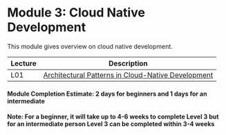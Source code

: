 # Module 3: Cloud Native Development

This module gives overview on cloud native development.

| Lecture |   Description  |
|---------|----------------|
|  L01    | [Architectural Patterns in Cloud-Native Development](L01-ArchitecturalPattern.md)  |

#### Module Completion Estimate: 2 days for beginners and 1 days for an intermediate  

#### Note: For a beginner, it will take up to 4-6 weeks to complete Level 3 but for an intermediate person Level 3 can be completed within 3-4 weeks  
